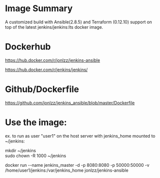# Image Summary
A customized build with Ansible(2.8.5) and Terraform (0.12.10) support on top of the latest jenkins/jenkins:lts docker image.

# Dockerhub 
https://hub.docker.com/r/jonlzz/jenkins-ansible

https://hub.docker.com/r/jenkins/jenkins/

# Github/Dockerfile
https://github.com/jonlzz/jenkins_ansible/blob/master/Dockerfile

# Use the image: 
ex. to run as user "user1" on the host server with jenkins_home mounted to ~/jenkins:

mkdir ~/jenkins  
sudo chown -R 1000 ~/jenkins

docker run --name jenkins_master -d -p 8080:8080 -p 50000:50000 -v /home/user1/jenkins:/var/jenkins_home jonlzz/jenkins-ansible
